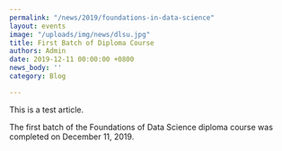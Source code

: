 ```yaml
---
permalink: "/news/2019/foundations-in-data-science"
layout: events
image: "/uploads/img/news/dlsu.jpg"
title: First Batch of Diploma Course
authors: Admin
date: 2019-12-11 00:00:00 +0800
news_body: ''
category: Blog

---
```

This is a test article.

The first batch of the Foundations of Data Science diploma course was completed on December 11, 2019.